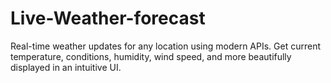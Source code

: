 # Live-Weather-forecast
Real-time weather updates for any location using modern APIs. Get current temperature, conditions, humidity, wind speed, and more beautifully displayed in an intuitive UI.
